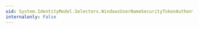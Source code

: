 ```yaml
---
uid: System.IdentityModel.Selectors.WindowsUserNameSecurityTokenAuthenticator.ValidateUserNamePasswordCore(System.String,System.String)
internalonly: False
---
```

